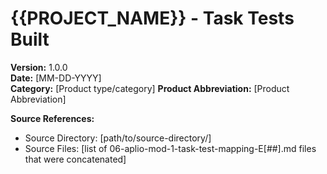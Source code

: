 # {{PROJECT_NAME}} - Task Tests Built
**Version:** 1.0.0  
**Date:** [MM-DD-YYYY]  
**Category:** [Product type/category]
**Product Abbreviation:** [Product Abbreviation]

**Source References:**
- Source Directory: [path/to/source-directory/]
- Source Files: [list of 06-aplio-mod-1-task-test-mapping-E[##].md files that were concatenated]